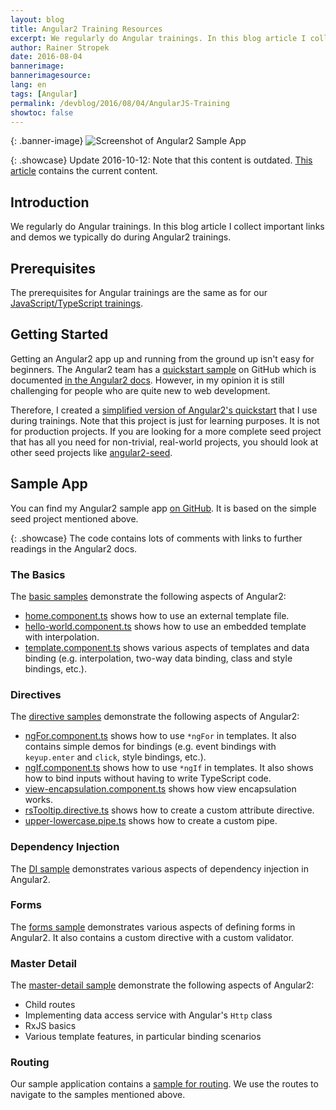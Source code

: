 ```yaml
---
layout: blog
title: Angular2 Training Resources
excerpt: We regularly do Angular trainings. In this blog article I collect important links and demos we typically do during Angular2 trainings.
author: Rainer Stropek
date: 2016-08-04
bannerimage: 
bannerimagesource:
lang: en
tags: [Angular]
permalink: /devblog/2016/08/04/AngularJS-Training
showtoc: false
---
```


{: .banner-image}
![Screenshot of Angular2 Sample App]({{site.baseurl}}/content/images/blog/2016/08/angular2-samples-app-screenshot.png)

{: .showcase}
Update 2016-10-12: Note that this content is outdated. 
[This article]({{site.baseurl}}/devblog/2016/10/12/Angular-2-Samples-Refresh)
contains the current content.


## Introduction

We regularly do Angular trainings. In this blog article I collect important links and demos we typically do during Angular2 trainings.


## Prerequisites

The prerequisites for Angular trainings are the same as for our [JavaScript/TypeScript trainings]({{site.baseurl}}/devblog/2016/07/31/JavaScript-TypeScript-Training).


## Getting Started

Getting an Angular2 app up and running from the ground up isn't easy for beginners. The Angular2 team has a [quickstart sample](https://github.com/angular/quickstart/blob/master/README.md) on GitHub which is documented [in the Angular2 docs](https://angular.io/docs/ts/latest/quickstart.html). However, in my opinion it is still challenging for people who are quite new to web development.

Therefore, I created a [simplified version of Angular2's quickstart](https://github.com/software-architects/javascript-samples/tree/master/angular2/simple-seed) that I use during trainings. Note that this project is just for learning purposes. It is not for production projects. If you are looking for a more complete seed project that has all you need for non-trivial, real-world projects, you should look at other seed projects like [angular2-seed](https://github.com/mgechev/angular2-seed).


## Sample App

You can find my Angular2 sample app [on GitHub](https://github.com/software-architects/javascript-samples/tree/master/angular2/samples). It is based on the simple seed project mentioned above.

{: .showcase}
The code contains lots of comments with links to further readings in the Angular2 docs.

### The Basics

The [basic samples](https://github.com/software-architects/javascript-samples/tree/master/angular2/samples/app/010-basics) demonstrate the following aspects of Angular2:

* [home.component.ts](https://github.com/software-architects/javascript-samples/blob/master/angular2/samples/app/010-basics/home.component.ts) shows how to use an external template file.
* [hello-world.component.ts](https://github.com/software-architects/javascript-samples/blob/master/angular2/samples/app/010-basics/hello-world.component.ts) shows how to use an embedded template with interpolation.
* [template.component.ts](https://github.com/software-architects/javascript-samples/blob/master/angular2/samples/app/010-basics/template.component.ts) shows various aspects of templates and data binding (e.g. interpolation, two-way data binding, class and style bindings, etc.).

### Directives

The [directive samples](https://github.com/software-architects/javascript-samples/tree/master/angular2/samples/app/020-directives) demonstrate the following aspects of Angular2:

* [ngFor.component.ts](https://github.com/software-architects/javascript-samples/blob/master/angular2/samples/app/020-directives/ngFor.component.ts) shows how to use `*ngFor` in templates. It also contains simple demos for bindings (e.g. event bindings with `keyup.enter` and `click`, style bindings, etc.).
* [ngIf.component.ts](https://github.com/software-architects/javascript-samples/blob/master/angular2/samples/app/020-directives/ngIf.component.ts) shows how to use `*ngIf` in templates. It also shows how to bind inputs without having to write TypeScript code.
* [view-encapsulation.component.ts](https://github.com/software-architects/javascript-samples/blob/master/angular2/samples/app/020-directives/view-encapsulation.component.ts) shows how view encapsulation works.
* [rsTooltip.directive.ts](https://github.com/software-architects/javascript-samples/blob/master/angular2/samples/app/020-directives/rsTooltip.directive.ts) shows how to create a custom attribute directive.
* [upper-lowercase.pipe.ts](https://github.com/software-architects/javascript-samples/blob/master/angular2/samples/app/020-directives/upper-lowercase.pipe.ts) shows how to create a custom pipe.

### Dependency Injection

The [DI sample](https://github.com/software-architects/javascript-samples/blob/master/angular2/samples/app/030-depencency-injection/di.component.ts) demonstrates various aspects of dependency injection in Angular2.

### Forms

The [forms sample](https://github.com/software-architects/javascript-samples/tree/master/angular2/samples/app/040-forms) demonstrates various aspects of defining forms in Angular2. It also contains a custom directive with a custom validator.

### Master Detail

The [master-detail sample](https://github.com/software-architects/javascript-samples/tree/master/angular2/samples/app/050-master-detail) demonstrate the following aspects of Angular2:

* Child routes
* Implementing data access service with Angular's `Http` class
* RxJS basics
* Various template features, in particular binding scenarios

### Routing

Our sample application contains a [sample for routing](https://github.com/software-architects/javascript-samples/blob/master/angular2/samples/app/app.routes.ts). We use the routes to navigate to the samples mentioned above. 